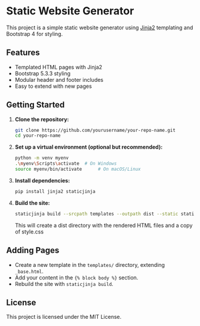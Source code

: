 # Static Website Generator

This project is a simple static website generator using [Jinja2](https://palletsprojects.com/p/jinja/) templating and Bootstrap 4 for styling.

## Features

- Templated HTML pages with Jinja2
- Bootstrap 5.3.3 styling
- Modular header and footer includes
- Easy to extend with new pages

## Getting Started

1. **Clone the repository:**
   ```sh
   git clone https://github.com/yourusername/your-repo-name.git
   cd your-repo-name
   ```

2. **Set up a virtual environment (optional but recommended):**
   ```sh
   python -m venv myenv
   .\myenv\Scripts\activate  # On Windows
   source myenv/bin/activate      # On macOS/Linux
   ```

3. **Install dependencies:**
   ```sh
   pip install jinja2 staticjinja
   ```

4. **Build the site:**
   ```sh
   staticjinja build --srcpath templates --outpath dist --static static
   ```
   This will create a dist directory with the rendered HTML files and a copy of style.css
   
## Adding Pages

- Create a new template in the `templates/` directory, extending `_base.html`.
- Add your content in the `{% block body %}` section.
- Rebuild the site with `staticjinja build`.

## License

This project is licensed under the MIT License.
